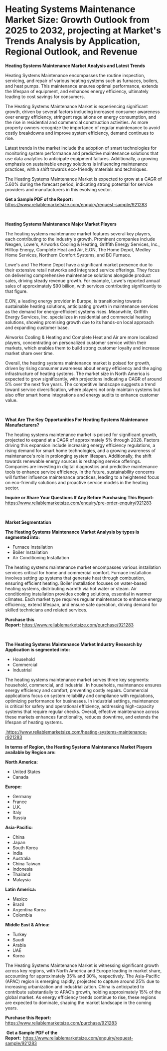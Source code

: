 <p><h1>Heating Systems Maintenance Market Size: Growth Outlook from 2025 to 2032, projecting at Market's Trends Analysis by Application, Regional Outlook, and Revenue</h1></p><p><strong>Heating Systems Maintenance Market Analysis and Latest Trends</strong></p>
<p><p>Heating Systems Maintenance encompasses the routine inspection, servicing, and repair of various heating systems such as furnaces, boilers, and heat pumps. This maintenance ensures optimal performance, extends the lifespan of equipment, and enhances energy efficiency, ultimately leading to cost savings for consumers. </p><p>The Heating Systems Maintenance Market is experiencing significant growth, driven by several factors including increased consumer awareness over energy efficiency, stringent regulations on energy consumption, and the rise in residential and commercial construction activities. As more property owners recognize the importance of regular maintenance to avoid costly breakdowns and improve system efficiency, demand continues to rise.</p><p>Latest trends in the market include the adoption of smart technologies for monitoring system performance and predictive maintenance solutions that use data analytics to anticipate equipment failures. Additionally, a growing emphasis on sustainable energy solutions is influencing maintenance practices, with a shift towards eco-friendly materials and techniques. </p><p>The Heating Systems Maintenance Market is expected to grow at a CAGR of 5.60% during the forecast period, indicating strong potential for service providers and manufacturers in this evolving sector.</p></p>
<p><strong>Get a Sample PDF of the Report:&nbsp;</strong> <a href="https://www.reliablemarketsize.com/enquiry/request-sample/921283?utm_campaign=2520&utm_medium=2&utm_source=Github&utm_content=ia&utm_term=16042025&utm_id=heating-systems-maintenance">https://www.reliablemarketsize.com/enquiry/request-sample/921283</a></p>
<p>&nbsp;</p>
<p><strong>Heating Systems Maintenance Major Market Players</strong></p>
<p><p>The heating systems maintenance market features several key players, each contributing to the industry's growth. Prominent companies include Nexgen, Lowe's, Airworks Cooling & Heating, Griffith Energy Services, Inc., Hilltop Energy, Complete Heat and Air, E.ON, The Home Depot, Medley Home Services, Northern Comfort Systems, and BC Furnace.</p><p>Lowe's and The Home Depot have a significant market presence due to their extensive retail networks and integrated service offerings. They focus on delivering comprehensive maintenance solutions alongside product sales, driving steady revenue growth. For example, Lowe's reported annual sales of approximately $90 billion, with services contributing significantly to that figure. </p><p>E.ON, a leading energy provider in Europe, is transitioning towards sustainable heating solutions, anticipating growth in maintenance services as the demand for energy-efficient systems rises. Meanwhile, Griffith Energy Services, Inc. specializes in residential and commercial heating solutions, showing promising growth due to its hands-on local approach and expanding customer base.</p><p>Airworks Cooling & Heating and Complete Heat and Air are more localized players, concentrating on personalized customer service within their markets, which enables them to build strong customer loyalty and increase market share over time.</p><p>Overall, the heating systems maintenance market is poised for growth, driven by rising consumer awareness about energy efficiency and the aging infrastructure of heating systems. The market size in North America is expected to grow significantly, with projections indicating a CAGR of around 5% over the next five years. The competitive landscape suggests a trend toward service diversification, where players not only maintain systems but also offer smart home integrations and energy audits to enhance customer value.</p></p>
<p>&nbsp;</p>
<p><strong>What Are The Key Opportunities For Heating Systems Maintenance Manufacturers?</strong></p>
<p><p>The heating systems maintenance market is poised for significant growth, projected to expand at a CAGR of approximately 5% through 2028. Factors driving this expansion include increasing energy efficiency regulations, a rising demand for smart home technologies, and a growing awareness of maintenance's role in prolonging system lifespan. Additionally, the shift towards renewable energy sources is reshaping service offerings. Companies are investing in digital diagnostics and predictive maintenance tools to enhance service efficiency. In the future, sustainability concerns will further influence maintenance practices, leading to a heightened focus on eco-friendly solutions and proactive service models in the heating sector.</p></p>
<p><strong>Inquire or Share Your Questions If Any Before Purchasing This Report:</strong> <a href="https://www.reliablemarketsize.com/enquiry/pre-order-enquiry/921283?utm_campaign=2520&utm_medium=2&utm_source=Github&utm_content=ia&utm_term=16042025&utm_id=heating-systems-maintenance">https://www.reliablemarketsize.com/enquiry/pre-order-enquiry/921283</a></p>
<p>&nbsp;</p>
<p><strong>Market Segmentation</strong></p>
<p><strong>The Heating Systems Maintenance Market Analysis by types is segmented into:</strong></p>
<p><ul><li>Furnace Installation</li><li>Boiler Installation</li><li>Air Conditioning Installation</li></ul></p>
<p><p>The heating systems maintenance market encompasses various installation services critical for home and commercial comfort. Furnace installation involves setting up systems that generate heat through combustion, ensuring efficient heating. Boiler installation focuses on water-based heating systems, distributing warmth via hot water or steam. Air conditioning installation provides cooling solutions, essential in warmer climates. Each market type requires regular maintenance to enhance energy efficiency, extend lifespan, and ensure safe operation, driving demand for skilled technicians and related services.</p></p>
<p><strong>Purchase this Report:&nbsp;</strong><a href="https://www.reliablemarketsize.com/purchase/921283?utm_campaign=2520&utm_medium=2&utm_source=Github&utm_content=ia&utm_term=16042025&utm_id=heating-systems-maintenance">https://www.reliablemarketsize.com/purchase/921283</a></p>
<p>&nbsp;</p>
<p><strong>The Heating Systems Maintenance Market Industry Research by Application is segmented into:</strong></p>
<p><ul><li>Household</li><li>Commercial</li><li>Industrial</li></ul></p>
<p><p>The heating systems maintenance market serves three key segments: household, commercial, and industrial. In households, maintenance ensures energy efficiency and comfort, preventing costly repairs. Commercial applications focus on system reliability and compliance with regulations, optimizing performance for businesses. In industrial settings, maintenance is critical for safety and operational efficiency, addressing high-capacity systems that require regular checks. Overall, effective maintenance across these markets enhances functionality, reduces downtime, and extends the lifespan of heating systems.</p></p>
<p><a href="https://www.reliablemarketsize.com/heating-systems-maintenance-r921283?utm_campaign=2520&utm_medium=2&utm_source=Github&utm_content=ia&utm_term=16042025&utm_id=heating-systems-maintenance">&nbsp;https://www.reliablemarketsize.com/heating-systems-maintenance-r921283</a></p>
<p><strong>In terms of Region, the Heating Systems Maintenance Market Players available by Region are:</strong></p>
<p>
    <p> <strong> North America: </strong>
        <ul>
            <li>United States</li>
            <li>Canada</li>
        </ul>
        </p> 
    <p> <strong> Europe: </strong>
        <ul>
            <li>Germany</li>
            <li>France</li>
            <li>U.K.</li>
            <li>Italy</li>
            <li>Russia</li>
        </ul>
        </p> 
    <p> <strong> Asia-Pacific: </strong>
        <ul>
            <li>China</li>
            <li>Japan</li>
            <li>South Korea</li>
            <li>India</li>
            <li>Australia</li>
            <li>China Taiwan</li>
            <li>Indonesia</li>
            <li>Thailand</li>
            <li>Malaysia</li>
        </ul>
        </p> 
    <p> <strong> Latin America: </strong>
        <ul>
            <li>Mexico</li>
            <li>Brazil</li>
            <li>Argentina Korea</li>
            <li>Colombia</li>
        </ul>
        </p> 
    <p> <strong> Middle East & Africa: </strong>
        <ul>
            <li>Turkey</li>
            <li>Saudi</li>
            <li>Arabia</li>
            <li>UAE</li>
            <li>Korea</li>
        </ul>
    </p>
    </p>
<p><p>The Heating Systems Maintenance Market is witnessing significant growth across key regions, with North America and Europe leading in market share, accounting for approximately 35% and 30%, respectively. The Asia-Pacific (APAC) region is emerging rapidly, projected to capture around 25% due to increasing urbanization and industrialization. China is anticipated to contribute substantially to APAC’s growth, holding approximately 15% of the global market. As energy efficiency trends continue to rise, these regions are expected to dominate, shaping the market landscape in the coming years.</p></p>
<p><strong>Purchase this Report: </strong><a href="https://www.reliablemarketsize.com/purchase/921283?utm_campaign=2520&utm_medium=2&utm_source=Github&utm_content=ia&utm_term=16042025&utm_id=heating-systems-maintenance">https://www.reliablemarketsize.com/purchase/921283</a></p>
<p>&nbsp;<strong>Get a Sample PDF of the Report:&nbsp;&nbsp;</strong><a href="https://www.reliablemarketsize.com/enquiry/request-sample/921283?utm_campaign=2520&utm_medium=2&utm_source=Github&utm_content=ia&utm_term=16042025&utm_id=heating-systems-maintenance">https://www.reliablemarketsize.com/enquiry/request-sample/921283</a></p>
<p><strong></strong></p>
<p><p></p><p></p><p></p></p>